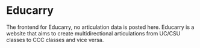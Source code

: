 # Educarry
The frontend for Educarry, no articulation data is posted here. Educarry is a website that aims to create multidirectional articulations from UC/CSU classes to CCC classes and vice versa.
